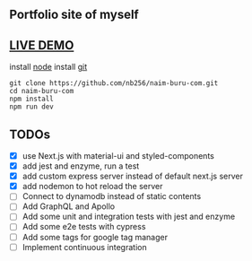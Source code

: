 ## Portfolio site of myself

## [LIVE DEMO](https://naimburu.com/)

install [node](https://nodejs.org/en/)
install [git](https://git-scm.com/)

```shell
git clone https://github.com/nb256/naim-buru-com.git
cd naim-buru-com
npm install
npm run dev
```

## TODOs

- [x] use Next.js with material-ui and styled-components
- [x] add jest and enzyme, run a test
- [x] add custom express server instead of default next.js server
- [x] add nodemon to hot reload the server
- [ ] Connect to dynamodb instead of static contents
- [ ] Add GraphQL and Apollo
- [ ] Add some unit and integration tests with jest and enzyme
- [ ] Add some e2e tests with cypress
- [ ] Add some tags for google tag manager
- [ ] Implement continuous integration
